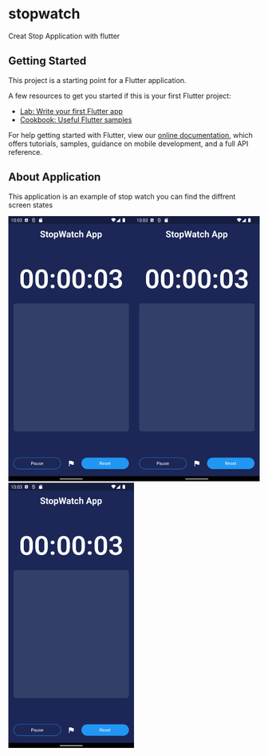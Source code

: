 # stopwatch

Creat Stop Application with flutter

## Getting Started

This project is a starting point for a Flutter application.

A few resources to get you started if this is your first Flutter project:

- [Lab: Write your first Flutter app](https://flutter.dev/docs/get-started/codelab)
- [Cookbook: Useful Flutter samples](https://flutter.dev/docs/cookbook)

For help getting started with Flutter, view our
[online documentation](https://flutter.dev/docs), which offers tutorials,
samples, guidance on mobile development, and a full API reference.

## About Application
This application is an example of stop watch
you can find the diffrent screen states 
<table>
     <tr>
          <img src="Screenshot_1644613479.png"
          style="height:50%; width:50%" />
     </tr>
     <tr>
          <img src="Screenshot_1644613479.png"
          style="height:50%; width:50%" />
     </tr>
     <tr>
          <img src="Screenshot_1644613479.png"
          style="height:50%; width:50%" />
     </tr>
</table>

